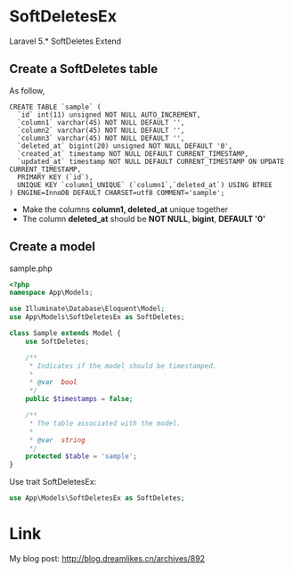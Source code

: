 # SoftDeletesEx
Laravel 5.* SoftDeletes Extend

## Create a SoftDeletes table
As follow, 
```mysql
CREATE TABLE `sample` (
  `id` int(11) unsigned NOT NULL AUTO_INCREMENT,
  `column1` varchar(45) NOT NULL DEFAULT '',
  `column2` varchar(45) NOT NULL DEFAULT '',
  `column3` varchar(45) NOT NULL DEFAULT '',
  `deleted_at` bigint(20) unsigned NOT NULL DEFAULT '0',
  `created_at` timestamp NOT NULL DEFAULT CURRENT_TIMESTAMP,
  `updated_at` timestamp NOT NULL DEFAULT CURRENT_TIMESTAMP ON UPDATE CURRENT_TIMESTAMP,
  PRIMARY KEY (`id`),
  UNIQUE KEY `column1_UNIQUE` (`column1`,`deleted_at`) USING BTREE
) ENGINE=InnoDB DEFAULT CHARSET=utf8 COMMENT='sample';
```

- Make the columns **column1, deleted_at** unique together
- The column **deleted_at** should be **NOT NULL**, **bigint**, **DEFAULT '0'**

## Create a model
sample.php
```php
<?php
namespace App\Models;

use Illuminate\Database\Eloquent\Model;
use App\Models\SoftDeletesEx as SoftDeletes;

class Sample extends Model {
	use SoftDeletes;

    /**
     * Indicates if the model should be timestamped.
     *
     * @var  bool
     */
    public $timestamps = false;

    /**
     * The table associated with the model.
     *
     * @var  string
     */
    protected $table = 'sample';
}
```

Use trait SoftDeletesEx:
```php
use App\Models\SoftDeletesEx as SoftDeletes;
```

# Link
My blog post: http://blog.dreamlikes.cn/archives/892
